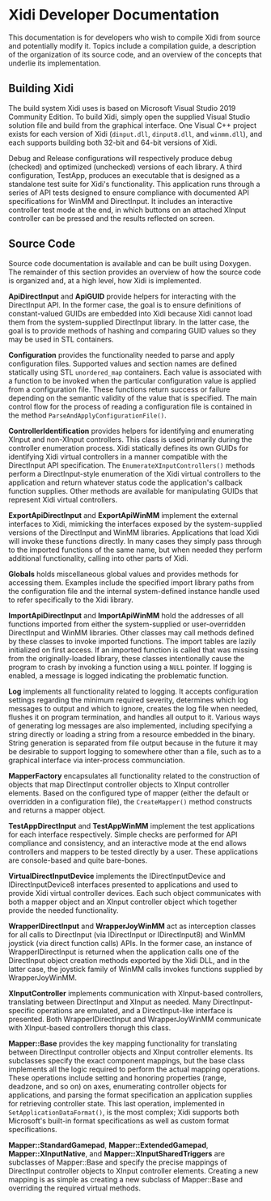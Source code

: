 # Xidi Developer Documentation

This documentation is for developers who wish to compile Xidi from source and potentially modify it. Topics include a compilation guide, a description of the organization of its source code, and an overview of the concepts that underlie its implementation.


## Building Xidi

The build system Xidi uses is based on Microsoft Visual Studio 2019 Community Edition. To build Xidi, simply open the supplied Visual Studio solution file and build from the graphical interface. One Visual C++ project exists for each version of Xidi (`dinput.dll`, `dinput8.dll`, and `winmm.dll`), and each supports building both 32-bit and 64-bit versions of Xidi.

Debug and Release configurations will respectively produce debug (checked) and optimized (unchecked) versions of each library. A third configuration, TestApp, produces an executable that is designed as a standalone test suite for Xidi's functionality. This application runs through a series of API tests designed to ensure compliance with documented API specifications for WinMM and DirectInput. It includes an interactive controller test mode at the end, in which buttons on an attached XInput controller can be pressed and the results reflected on screen.


## Source Code

Source code documentation is available and can be built using Doxygen.
The remainder of this section provides an overview of how the source code is organized and, at a high level, how Xidi is implemented.

**ApiDirectInput** and **ApiGUID** provide helpers for interacting with the DirectInput API. In the former case, the goal is to ensure definitions of constant-valued GUIDs are embedded into Xidi because Xidi cannot load them from the system-supplied DirectInput library. In the latter case, the goal is to provide methods of hashing and comparing GUID values so they may be used in STL containers.

**Configuration** provides the functionality needed to parse and apply configuration files. Supported values and section names are defined statically using STL `unordered_map` containers. Each value is associated with a function to be invoked when the particular configuration value is applied from a configuration file. These functions return success or failure depending on the semantic validity of the value that is specified. The main control flow for the process of reading a configuration file is contained in the method `ParseAndApplyConfigurationFile()`.

**ControllerIdentification** provides helpers for identifying and enumerating XInput and non-XInput controllers. This class is used primarily during the controller enumeration process. Xidi statically defines its own GUIDs for identifying Xidi virtual controllers in a manner compatible with the DirectInput API specification. The `EnumerateXInputControllers()` methods perform a DirectInput-style enumeration of the Xidi virtual controllers to the application and return whatever status code the application's callback function supplies. Other methods are available for manipulating GUIDs that represent Xidi virtual controllers.

**ExportApiDirectInput** and **ExportApiWinMM** implement the external interfaces to Xidi, mimicking the interfaces exposed by the system-supplied versions of the DirectInput and WinMM libraries. Applications that load Xidi will invoke these functions directly. In many cases they simply pass through to the imported functions of the same name, but when needed they perform additional functionality, calling into other parts of Xidi.

**Globals** holds miscellaneous global values and provides methods for accessing them. Examples include the specified import library paths from the configuration file and the internal system-defined instance handle used to refer specifically to the Xidi library.

**ImportApiDirectInput** and **ImportApiWinMM** hold the addresses of all functions imported from either the system-supplied or user-overridden DirectInput and WinMM libraries. Other classes may call methods defined by these classes to invoke imported functions. The import tables are lazily initialized on first access. If an imported function is called that was missing from the originally-loaded library, these classes intentionally cause the program to crash by invoking a function using a `NULL` pointer. If logging is enabled, a message is logged indicating the problematic function.

**Log** implements all functionality related to logging. It accepts configuration settings regarding the minimum required severity, determines which log messages to output and which to ignore, creates the log file when needed, flushes it on program termination, and handles all output to it. Various ways of generating log messages are also implemented, including specifying a string directly or loading a string from a resource embedded in the binary. String generation is separated from file output because in the future it may be desirable to support logging to somewhere other than a file, such as to a graphical interface via inter-process communciation.

**MapperFactory** encapsulates all functionality related to the construction of objects that map DirectInput controller objects to XInput controller elements. Based on the configured type of mapper (either the default or overridden in a configuration file), the `CreateMapper()` method constructs and returns a mapper object.

**TestAppDirectInput** and **TestAppWinMM** implement the test applications for each interface respectively. Simple checks are performed for API compliance and consistency, and an interactive mode at the end allows controllers and mappers to be tested directly by a user. These applications are console-based and quite bare-bones.

**VirtualDirectInputDevice** implements the IDirectInputDevice and IDirectInputDevice8 interfaces presented to applications and used to provide Xidi virtual controller devices. Each such object communicates with both a mapper object and an XInput controller object which together provide the needed functionality.

**WrapperIDirectInput** and **WrapperJoyWinMM** act as interception classes for all calls to DirectInput (via IDirectInput or IDirectInput8) and WinMM joystick (via direct function calls) APIs. In the former case, an instance of WrapperIDirectInput is returned when the application calls one of the DirectInput object creation methods exported by the Xidi DLL, and in the latter case, the joystick family of WinMM calls invokes functions supplied by WrapperJoyWinMM.

**XInputController** implements communication with XInput-based controllers, translating between DirectInput and XInput as needed. Many DirectInput-specific operations are emulated, and a DirectInput-like interface is presented. Both WrapperIDirectInput and WrapperJoyWinMM communicate with XInput-based controllers thorugh this class.

**Mapper::Base** provides the key mapping functionality for translating between DirectInput controller objects and XInput controller elements. Its subclasses specify the exact component mappings, but the base class implements all the logic required to perform the actual mapping operations. These operations include setting and honoring properties (range, deadzone, and so on) on axes, enumerating controller objects for applications, and parsing the format specification an application supplies for retrieving controller state. This last operation, implemented in `SetApplicationDataFormat()`, is the most complex; Xidi supports both Microsoft's built-in format specifications as well as custom format specifications.

**Mapper::StandardGamepad**, **Mapper::ExtendedGamepad**, **Mapper::XInputNative**, and **Mapper::XInputSharedTriggers** are subclasses of Mapper::Base and specify the precise mappings of DirectInput controller objects to XInput controller elements. Creating a new mapping is as simple as creating a new subclass of Mapper::Base and overriding the required virtual methods.
